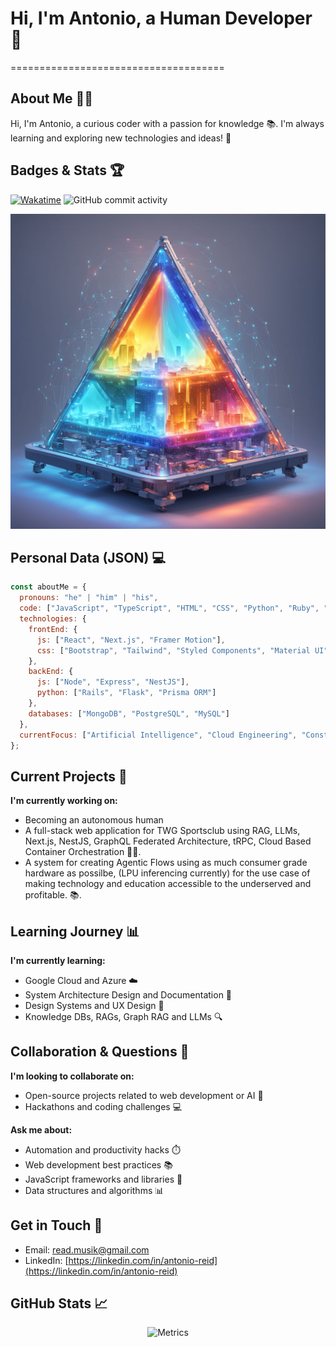 # **Hi, I'm Antonio, a Human Developer 🤩**

=====================================

## About Me 🙋‍♂️

Hi, I'm Antonio, a curious coder with a passion for knowledge 📚. I'm always learning and exploring new technologies and ideas! 🚀

## Badges & Stats 🏆

[![Wakatime](https://wakatime.com/badge/user/018dd211-b1fc-4a37-9172-f06c7f1fa85d.svg)](https://wakatime.com/@018dd211-b1fc-4a37-9172-f06c7f1fa85d)
![GitHub commit activity](https://img.shields.io/github/commit-activity/y/areid987/areid987)

![futuristic sentient glowing city](futuristic-revolutionary-device-shimmering-glowing-sentient-triangular-embodies-autonomous-ani-360205748.jpeg)

## Personal Data (JSON) 💻

```JavaScript
const aboutMe = {
  pronouns: "he" | "him" | "his",
  code: ["JavaScript", "TypeScript", "HTML", "CSS", "Python", "Ruby", "SQL", "Bash"],
  technologies: {
    frontEnd: {
      js: ["React", "Next.js", "Framer Motion"],
      css: ["Bootstrap", "Tailwind", "Styled Components", "Material UI"]
    },
    backEnd: {
      js: ["Node", "Express", "NestJS"],
      python: ["Rails", "Flask", "Prisma ORM"]
    },
    databases: ["MongoDB", "PostgreSQL", "MySQL"]
  },
  currentFocus: ["Artificial Intelligence", "Cloud Engineering", "Constructivism"]
};
```

## Current Projects 🚧

**I'm currently working on:**

* Becoming an autonomous human
* A full-stack web application for TWG Sportsclub using RAG, LLMs, Next.js, NestJS, GraphQL Federated Architecture, tRPC, Cloud Based Container Orchestration 🏋️‍♂️.
* A system for creating Agentic Flows using as much consumer grade hardware as possilbe, (LPU inferencing currently) for the use case of making technology and education accessible to the underserved and profitable. 📚.

## Learning Journey 📊

**I'm currently learning:**

* Google Cloud and Azure ☁️
* System Architecture Design and Documentation 📝
* Design Systems and UX Design 🎨
* Knowledge DBs, RAGs, Graph RAG and LLMs 🔍

## Collaboration & Questions 🤝

**I'm looking to collaborate on:**

* Open-source projects related to web development or AI 🤝
* Hackathons and coding challenges 💻

**Ask me about:**

* Automation and productivity hacks ⏱️
* Web development best practices 📚
* JavaScript frameworks and libraries 🤔
* Data structures and algorithms 📊

## Get in Touch 📲

* Email: [read.musik@gmail.com](mailto:read.musik@gmail.com)
* LinkedIn: [https://linkedin.com/in/antonio-reid](https://linkedin.com/in/antonio-reid)

## GitHub Stats 📈

<p align="center"><img src="/github-metrics.svg" alt="Metrics" width="400"></p>
